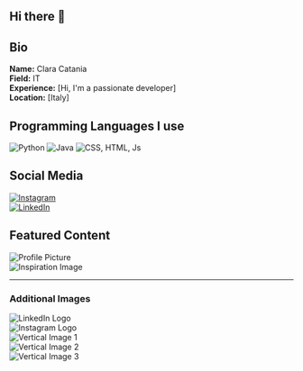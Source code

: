 ## Hi there 👋
## Bio
**Name:** Clara Catania </br>
**Field:** IT  </br>
**Experience:** [Hi, I'm a passionate developer]   </br>
**Location:** [Italy]   </br>

## Programming Languages I use
![Python](assets/images/python_logo.jpeg)
![Java](assets/images/java_logo.jpeg)
![CSS, HTML, Js](images/css_html_js_logo.jpeg)


## Social Media
[![Instagram](assets/images/insta_logo.jpeg)](https://www.instagram.com/clara.catania_)  
[![LinkedIn](assets/images/linkedin_logo.jpeg)](https://www.linkedin.com/in/https://www.linkedin.com/in/clara-catania-885856267/)  

## Featured Content
![Profile Picture](assets/images/readme_propic.jpeg)  
![Inspiration Image](assets/images/quote.jpeg)  

---
### Additional Images
![LinkedIn Logo](assets/images/linkedin.jpeg)  
![Instagram Logo](assets/images/insta.jpeg)  
![Vertical Image 1](assets/images/green_branch_sx_vertical.jpeg)  
![Vertical Image 2](assets/images/quote.jpeg)  
![Vertical Image 3](assets/images/green_branch_dx_vertical)




<!--
**ClaraCatania/ClaraCatania** is a ✨ _special_ ✨ repository because its `README.md` (this file) appears on your GitHub profile.

Here are some ideas to get you started:

- 🔭 I’m currently working on ...
- 🌱 I’m currently learning ...
- 👯 I’m looking to collaborate on ...
- 🤔 I’m looking for help with ...
- 💬 Ask me about ...
- 📫 How to reach me: ...
- 😄 Pronouns: ...
- ⚡ Fun fact: ...
-->
